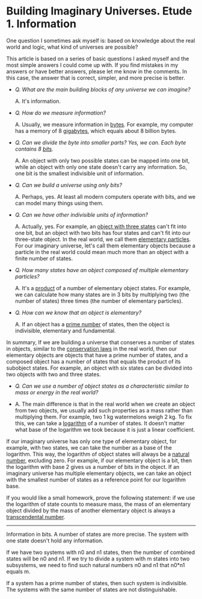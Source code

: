 # Building Imaginary Universes. Etude 1. Information

One question I sometimes ask myself is: based on knowledge about the real world and logic, what kind of universes are possible?

This article is based on a series of basic questions I asked myself and the most simple answers I could come up with. If you find mistakes in my answers or have better answers, please let me know in the comments. In this case, the answer that is correct, simpler, and more precise is better.

- _Q. What are the main building blocks of any universe we can imagine?_

  A. It's information. 

- _Q. How do we measure information?_

  A. Usually, we measure information in [bytes](https://en.wikipedia.org/wiki/Byte). For example, my computer has a memory of 8 [gigabytes](https://en.wikipedia.org/wiki/Gigabyte), which equals about 8 billion bytes.

- _Q. Can we divide the byte into smaller parts? Yes, we can. Each byte contains 8 [bits](https://en.wikipedia.org/wiki/Bit)._

  A. An object with only two possible states can be mapped into one bit, while an object with only one state doesn't carry any information. So, one bit is the smallest indivisible unit of information.

- _Q. Can we build a universe using only bits?_

  A. Perhaps, yes. At least all modern computers operate with bits, and we can model many things using them.

- _Q. Can we have other indivisible units of information?_

  A. Actually, yes. For example, an [object with three states](https://en.wikipedia.org/wiki/Ternary_numeral_system) can't fit into one bit, but an object with two bits has four states and can't fit into our three-state object. In the real world, we call them [elementary particles](https://en.wikipedia.org/wiki/Elementary_particle). For our imaginary universe, let's call them elementary objects because a particle in the real world could mean much more than an object with a finite number of states.

- _Q. How many states have an object composed of multiple elementary particles?_

  A. It's a [product](https://en.wikipedia.org/wiki/Product_(mathematics)) of a number of elementary object states. For example, we can calculate how many states are in 3 bits by multiplying two (the number of states) three times (the number of elementary particles).

- _Q. How can we know that an object is elementary?_

  A. If an object has a [prime number](https://en.wikipedia.org/wiki/Prime_number) of states, then the object is indivisible, elementary and fundamental.

In summary, If we are building a universe that conserves a number of states in objects, similar to the [conservation laws](https://en.wikipedia.org/wiki/Conservation_law) in the real world, then our elementary objects are objects that have a prime number of states, and a composed object has a number of states that equals the product of its subobject states. For example, an object with six states can be divided into two objects with two and three states.

- _Q. Can we use a number of object states as a characteristic similar to mass or energy in the real world?_

- A. The main difference is that in the real world when we create an object from two objects, we usually add such properties as a mass rather than multiplying them. For example, two 1 kg watermelons weigh 2 kg. To fix this, we can take a [logarithm](https://en.wikipedia.org/wiki/Logarithm) of a number of states. It doesn't matter what base of the logarithm we took because it is just a linear coefficient.

If our imaginary universe has only one type of elementary object, for example, with two states, we can take the number as a base of the logarithm. This way, the logarithm of object states will always be a [natural number](https://en.wikipedia.org/wiki/Natural_number), excluding zero. For example, if our elementary object is a bit, then the logarithm with base 2 gives us a number of bits in the object. If an imaginary universe has multiple elementary objects, we can take an object with the smallest number of states as a reference point for our logarithm base.  

If you would like a small homework, prove the following statement: if we use the logarithm of state counts to measure mass, the mass of an elementary object divided by the mass of another elementary object is always a [transcendental number](https://en.wikipedia.org/wiki/Transcendental_number).

---

Information in bits. A number of states are more precise. The system with one state doesn't hold any information. 

If we have two systems with n0 and n1 states, then the number of combined states will be n0 and n1. If we try to divide a system with m states into two subsystems, we need to find such natural numbers n0 and n1 that n0*n1 equals m. 

If a system has a prime number of states, then such system is indivisible. The systems with the same number of states are not distinguishable.



